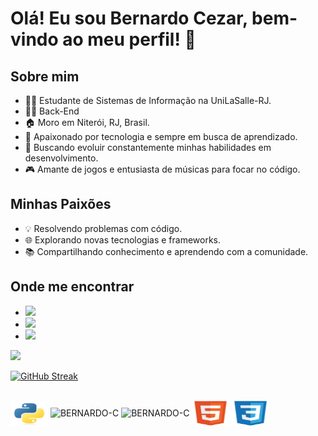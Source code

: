 # Olá! Eu sou Bernardo Cezar, bem-vindo ao meu perfil! 👋

## Sobre mim

- 👨‍💻 Estudante de Sistemas de Informação na UniLaSalle-RJ.
- 🏴‍☠️ Back-End
- 🏠 Moro em Niterói, RJ, Brasil.
- 🌱 Apaixonado por tecnologia e sempre em busca de aprendizado.
- 🚀 Buscando evoluir constantemente minhas habilidades em desenvolvimento.
- 🎮 Amante de jogos e entusiasta de músicas para focar no código.

## Minhas Paixões

- 💡 Resolvendo problemas com código.
- 🌐 Explorando novas tecnologias e frameworks.
- 📚 Compartilhando conhecimento e aprendendo com a comunidade.

## Onde me encontrar

- <a href ="mailto:b.cezar1812@gmail.com"><img src="https://img.shields.io/badge/Gmail-D14836?style=for-the-badge&logo=gmail&logoColor=white" target="_blank"></a>
- <a href="https://www.linkedin.com/in/bernardo-cezar-1a56a4293/" target="_blank"><img src="https://img.shields.io/badge/-LinkedIn-%230077B5?style=for-the-badge&logo=linkedin&logoColor=white" target="_blank"></a> 
- <a href="https://instagram.com/ber_cezar" target="_blank"><img src="https://img.shields.io/badge/-Instagram-%23E4405F?style=for-the-badge&logo=instagram&logoColor=white" target="_blank"></a>

 <div height="150em" width="440em>
  <a href="https://github.com/bercezar">
  <img height="150em" src="https://github-readme-stats.vercel.app/api/top-langs/?username=bercezar&layout=compact"/>
</div>

[![GitHub Streak](https://streak-stats.demolab.com/?user=bercezar&theme=dark)](https://git.io/streak-stats)

<div style="display: inline_block"><br>
  <img align="center" alt="BERNARDO-Python" height="40" width="60" src="https://raw.githubusercontent.com/devicons/devicon/master/icons/python/python-original.svg">
  <img align="center" alt="BERNARDO-C" height="40" width="60" src="https://cdn.jsdelivr.net/gh/devicons/devicon/icons/c/c-original.svg" />        
  <img align="center" alt="BERNARDO-C" height="40" width="60" src="https://cdn.jsdelivr.net/gh/devicons/devicon@latest/icons/javascript/javascript-original.svg"/>
  <img align="center" alt="BERNARDO-HTML" height="40" width="60" src="https://raw.githubusercontent.com/devicons/devicon/master/icons/html5/html5-original.svg">
  <img align="center" alt="BERNARDO-CSS" height="40" width="60" src="https://raw.githubusercontent.com/devicons/devicon/master/icons/css3/css3-original.svg">
</div><br>


